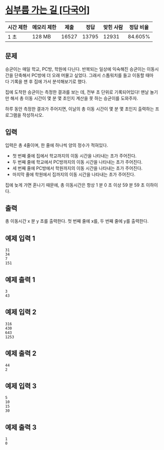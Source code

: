 # [심부름 가는 길 [다국어]](https://www.acmicpc.net/problem/5554)

| 시간 제한 | 메모리 제한 | 제출 | 정답 | 맞힌 사람 | 정답 비율 |
| --- | --- | --- | --- | --- | --- |
| 1 초 | 128 MB | 16527 | 13795 | 12931 | 84.605% |

## 문제

승균이는 매일 학교, PC방, 학원에 다닌다. 반복되는 일상에 익숙해진 승균이는 이동시간을 단축해서 PC방에 더 오래 머물고 싶었다. 그래서 스톱워치를 들고 이동할 때마다 기록을 잰 후 집에 가서 분석해보기로 했다.

집에 도착한 승균이는 측정한 결과를 보는 데, 전부 초 단위로 기록되어있다! 맨날 놀기만 해서 총 이동 시간이 몇 분 몇 초인지 계산을 못 하는 승균이를 도와주자.

하루 동안 측정한 결과가 주어지면, 이날의 총 이동 시간이 몇 분 몇 초인지 출력하는 프로그램을 작성하시오.

## 입력

입력은 총 4줄이며, 한 줄에 하나씩 양의 정수가 적혀있다.

- 첫 번째 줄에 집에서 학교까지의 이동 시간을 나타내는 초가 주어진다.
- 두 번째 줄에 학교에서 PC방까지의 이동 시간을 나타내는 초가 주어진다.
- 세 번째 줄에 PC방에서 학원까지의 이동 시간을 나타내는 초가 주어진다.
- 마지막 줄에 학원에서 집까지의 이동 시간을 나타내는 초가 주어진다.

집에 늦게 가면 혼나기 때문에, 총 이동시간은 항상 1 분 0 초 이상 59 분 59 초 이하이다.

## 출력

총 이동시간 x 분 y 초를 출력한다. 첫 번째 줄에 x를, 두 번째 줄에 y를 출력한다.

## 예제 입력 1

```
31
34
7
151

```

## 예제 출력 1

```
3
43

```

## 예제 입력 2

```
316
430
643
1253

```

## 예제 출력 2

```
44
2

```

## 예제 입력 3

```
5
10
15
30

```

## 예제 출력 3

```
1
0
```
